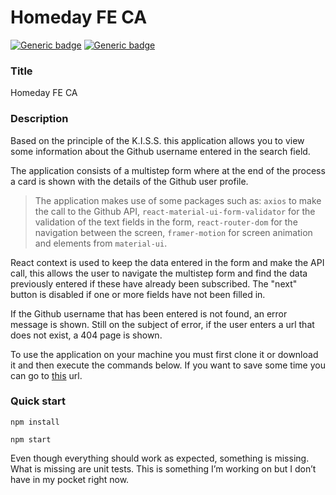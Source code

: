 # Homeday FE CA

[![Generic badge](https://img.shields.io/badge/version-1.0.0-blue)](http://client-portal-staging.brrmedia.co.uk/auth/) [![Generic badge](https://img.shields.io/badge/author-Samuele-green)](http://client-portal-staging.brrmedia.co.uk/auth/)

### Title

Homeday FE CA

### Description

Based on the principle of the K.I.S.S. this application allows you to view some information about the Github username entered in the search field.

The application consists of a multistep form where at the end of the process a card is shown with the details of the Github user profile.

> The application makes use of some packages such as: `axios` to make the call to the Github API, `react-material-ui-form-validator` for the validation of the text fields in the form, `react-router-dom` for the navigation between the screen, `framer-motion` for screen animation and elements from `material-ui`.

React context is used to keep the data entered in the form and make the API call, this allows the user to navigate the multistep form and find the data previously entered if these have already been subscribed. The "next" button is disabled if one or more fields have not been filled in.

If the Github username that has been entered is not found, an error message is shown. Still on the subject of error, if the user enters a url that does not exist, a 404 page is shown.

To use the application on your machine you must first clone it or download it and then execute the commands below. If you want to save some time you can go to [this](https://loquacious-youtiao-a06cda.netlify.app/) url.

### Quick start

```
npm install
```

```
npm start
```

Even though everything should work as expected, something is missing. What is missing are unit tests. This is something I’m working on but I don’t have in my pocket right now.
